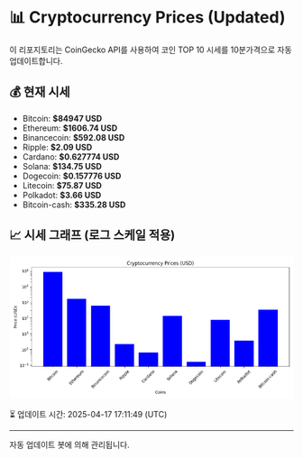 
# 📊 Cryptocurrency Prices (Updated)

이 리포지토리는 CoinGecko API를 사용하여 코인 TOP 10 시세를 10분가격으로 자동 업데이트합니다.

## 💰 현재 시세
- Bitcoin: **$84947 USD**
- Ethereum: **$1606.74 USD**
- Binancecoin: **$592.08 USD**
- Ripple: **$2.09 USD**
- Cardano: **$0.627774 USD**
- Solana: **$134.75 USD**
- Dogecoin: **$0.157776 USD**
- Litecoin: **$75.87 USD**
- Polkadot: **$3.66 USD**
- Bitcoin-cash: **$335.28 USD**

## 📈 시세 그래프 (로그 스케일 적용)
![Crypto Prices](crypto_prices.png)

⏳ 업데이트 시간: 2025-04-17 17:11:49 (UTC)

---
자동 업데이트 봇에 의해 관리됩니다.

